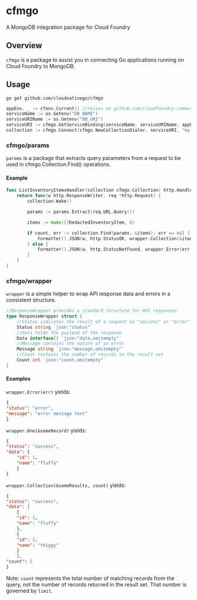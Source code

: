 # cfmgo
A MongoDB integration package for Cloud Foundry

## Overview

`cfmgo` is a package to assist you in connecting Go applications running on Cloud Foundry to MongoDB.  

## Usage

`go get github.com/cloudnativego/cfmgo`

```go
appEnv, _ := cfenv,Current() //relies on github.com/cloudfoundry-community/go-cfenv
serviceName := os.Getenv("DB_NAME")
serviceURIName := os.Getenv("DB_URI")
serviceURI := cfmgo.GetServiceBinding(serviceName, serviceURIName, appEnv)
collection := cfmgo.Connect(cfmgo.NewCollectionDialer, serviceURI, "my-collection")
```

### cfmgo/params

`params` is a package that extracts query parameters from a request to be used in cfmgo.Collection.Find() operations.

#### Example
```go
func ListInventoryItemsHandler(collection cfmgo.Collection) http.HandlerFunc {
	return func(w http.ResponseWriter, req *http.Request) {
		collection.Wake()

		params := params.Extract(req.URL.Query())

		items := make([]RedactedInventoryItem, 0)

		if count, err := collection.Find(params, &items); err == nil {
			Formatter().JSON(w, http.StatusOK, wrapper.Collection(&items, count))
		} else {
			Formatter().JSON(w, http.StatusNotFound, wrapper.Error(err.Error()))
		}
	}
}
```

### cfmgo/wrapper

`wrapper` is a simple helper to wrap API response data and errors in a consistent structure.  

```go
//ResponseWrapper provides a standard structure for API responses.
type ResponseWrapper struct {
	//Status indicates the result of a request as "success" or "error"
	Status string `json:"status"`
	//Data holds the payload of the response
	Data interface{} `json:"data,omitempty"`
	//Message contains the nature of an error
	Message string `json:"message,omitempty"`
	//Count contains the number of records in the result set
	Count int `json:"count,omitempty"`
}
```
#### Examples

`wrapper.Error(err)` yields:

```json
{
"status": "error",
"message": "error message text"
}
```

`wrapper.One(&someRecord)` yields:

```json
{
"status": "success",
"data": {
	"id": 1,
	"name": "fluffy"
	}
}
```

`wrapper.Collection(&someResults, count)` yields:

```json
{
"status": "success",
"data": [
	{
	"id": 1,
	"name": "fluffy"
	},
	{
	"id": 2,
	"name": "thiggy"
	}
	],
"count": 2
}
```

Note: `count` represents the total number of matching records from the query, not the number of records returned in the result set.  That number is governed by `limit`.
